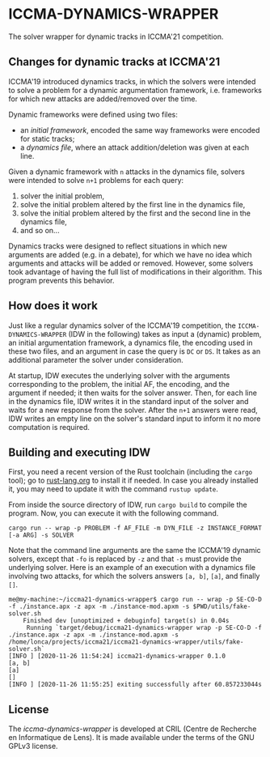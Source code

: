 # ICCMA-DYNAMICS-WRAPPER

The solver wrapper for dynamic tracks in ICCMA'21 competition.

## Changes for dynamic tracks at ICCMA'21

ICCMA'19 introduced dynamics tracks, in which the solvers were intended to solve a problem for a dynamic argumentation framework, i.e. frameworks for which new attacks are added/removed over the time.

Dynamic frameworks were defined using two files:

* an _initial framework_, encoded the same way frameworks were encoded for static tracks;
* a _dynamics file_, where an attack addition/deletion was given at each line.

Given a dynamic framework with `n` attacks in the dynamics file, solvers were intended to solve `n+1` problems for each query:

1. solver the initial problem,
2. solve the initial problem altered by the first line in the dynamics file,
3. solve the initial problem altered by the first and the second line in the dynamics file,
4. and so on...

Dynamics tracks were designed to reflect situations in which new arguments are added (e.g. in a debate), for which we have no idea which arguments and attacks will be added or removed.
However, some solvers took advantage of having the full list of modifications in their algorithm.
This program prevents this behavior.

## How does it work

Just like a regular dynamics solver of the ICCMA'19 competition, the `ICCMA-DYNAMICS-WRAPPER` (IDW in the following) takes as input a (dynamic) problem, an initial argumentation framework, a dynamics file, the encoding used in these two files, and an argument in case the query is `DC` or `DS`. It takes as an additional parameter the solver under consideration.

At startup, IDW executes the underlying solver with the arguments corresponding to the problem, the initial AF, the encoding, and the argument if needed; it then waits for the solver answer. Then, for each line in the dynamics file, IDW writes it in the standard input of the solver and waits for a new response from the solver. After the `n+1` answers were read, IDW writes an empty line on the solver's standard input to inform it no more computation is required.

## Building and executing IDW

First, you need a recent version of the Rust toolchain (including the `cargo` tool); go to [rust-lang.org](https://www.rust-lang.org/tools/install) to install it if needed. In case you already installed it, you may need to update it with the command `rustup update`.

From inside the source directory of IDW, run `cargo build` to compile the program. Now, you can execute it with the following command.

```
cargo run -- wrap -p PROBLEM -f AF_FILE -m DYN_FILE -z INSTANCE_FORMAT [-a ARG] -s SOLVER
```

Note that the command line arguments are the same the ICCMA'19 dynamic solvers, except that `-fo` is replaced by `-z` and that `-s` must provide the underlying solver. Here is an example of an execution with a dynamics file involving two attacks, for which the solvers answers `[a, b]`, `[a]`, and finally `[]`.

```
me@my-machine:~/iccma21-dynamics-wrapper$ cargo run -- wrap -p SE-CO-D -f ./instance.apx -z apx -m ./instance-mod.apxm -s $PWD/utils/fake-solver.sh 
    Finished dev [unoptimized + debuginfo] target(s) in 0.04s
     Running `target/debug/iccma21-dynamics-wrapper wrap -p SE-CO-D -f ./instance.apx -z apx -m ./instance-mod.apxm -s /home/lonca/projects/iccma21/iccma21-dynamics-wrapper/utils/fake-solver.sh`
[INFO ] [2020-11-26 11:54:24] iccma21-dynamics-wrapper 0.1.0
[a, b]
[a]
[]
[INFO ] [2020-11-26 11:55:25] exiting successfully after 60.857233044s

```

## License

The _iccma-dynamics-wrapper_ is developed at CRIL (Centre de Recherche en Informatique de Lens).
It is made available under the terms of the GNU GPLv3 license.